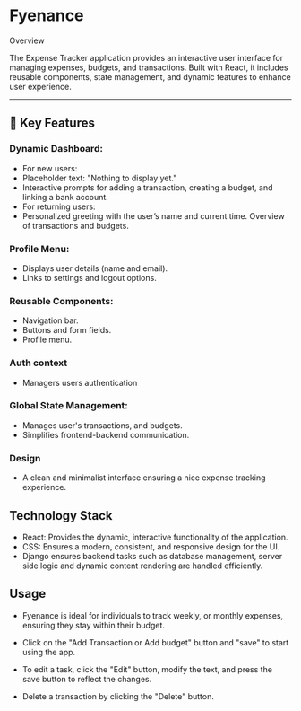 # Fyenance


Overview

The Expense Tracker application provides an interactive user interface for managing expenses, budgets, and transactions. Built with React, it includes reusable components, state management, and dynamic features to enhance user experience.

---


## 🚩 Key Features
### Dynamic Dashboard:

- For new users:
- Placeholder text: "Nothing to display yet."
- Interactive prompts for adding a transaction, creating a budget, and linking a bank account.
- For returning users:
- Personalized greeting with the user’s name and current time.
Overview of transactions and budgets.

### Profile Menu:

- Displays user details (name and email).
- Links to settings and logout options.

### Reusable Components:

- Navigation bar.
- Buttons and form fields.
- Profile menu.

### Auth context

- Managers users authentication

### Global State Management:

- Manages user's transactions, and budgets.
- Simplifies frontend-backend communication.

### Design
- A clean and minimalist interface ensuring a nice expense tracking experience.


## Technology Stack
- React: Provides the dynamic, interactive functionality of the application.
- CSS: Ensures a modern, consistent, and responsive design for the UI.
- Django ensures backend tasks such as database management, server side logic and dynamic content rendering are handled efficiently.


## Usage
- Fyenance is ideal for individuals to track weekly, or monthly expenses, ensuring they stay within their budget.

-  Click on the "Add Transaction or Add budget" button and "save" to start using the app.
- To edit a task, click the "Edit" button, modify the text, and press the save button to reflect the changes.
- Delete a transaction by clicking the "Delete" button.



